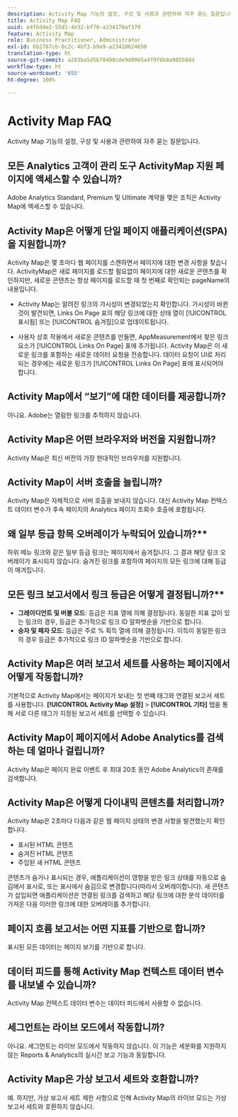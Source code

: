 ```yaml
---
description: Activity Map 기능의 설정, 구성 및 사용과 관련하여 자주 묻는 질문입니다.
title: Activity Map FAQ
uuid: e4f6d4e2-55d1-4e32-bf70-a334178af370
feature: Activity Map
role: Business Practitioner, Administrator
exl-id: 6b2767cb-6c2c-4bf3-b9a9-a23418624650
translation-type: ht
source-git-commit: a283ba5d5678498cde9d0065a4f9f6b8a98558dd
workflow-type: ht
source-wordcount: '655'
ht-degree: 100%

---
```


# Activity Map FAQ

Activity Map 기능의 설정, 구성 및 사용과 관련하여 자주 묻는 질문입니다.

## 모든 Analytics 고객이 관리 도구 ActivityMap 지원 페이지에 액세스할 수 있습니까?

Adobe Analytics Standard, Premium 및 Ultimate 계약을 맺은 조직은 Activity Map에 액세스할 수 있습니다.

## Activity Map은 어떻게 단일 페이지 애플리케이션(SPA)을 지원합니까?

Activity Map은 몇 초마다 웹 페이지를 스캔하면서 페이지에 대한 변경 사항을 찾습니다. ActivityMap은 새로 페이지를 로드할 필요없이 페이지에 대한 새로운 콘텐츠를 확인하지만, 새로운 콘텐츠는 항상 페이지를 로드할 때 첫 번째로 확인되는 pageName의 내용입니다.

* Activity Map는 알려진 링크의 가시성이 변경되었는지 확인합니다. 가시성이 바뀐 것이 발견되면, Links On Page 표의 해당 링크에 대한 상태 열이 [!UICONTROL 표시됨] 또는 [!UICONTROL 숨겨짐]으로 업데이트됩니다.

* 사용자 상호 작용에서 새로운 콘텐츠를 만들면, AppMeasurement에서 찾은 링크 요소가 [!UICONTROL Links On Page] 표에 추가됩니다. Activity Map은 이 새로운 링크를 포함하는 새로운 데이터 요청을 전송합니다. 데이터 요청이 UI로 처리되는 경우에는 새로운 링크가 [!UICONTROL Links On Page] 표에 표시되어야 합니다.


## Activity Map에서 “보기”에 대한 데이터를 제공합니까?

아니요. Adobe는 열람한 링크를 추적하지 않습니다.

## Activity Map은 어떤 브라우저와 버전을 지원합니까?

Activity Map은 최신 버전의 가장 현대적인 브라우저를 지원합니다.

## Activity Map이 서버 호출을 늘립니까?

Activity Map은 자체적으로 서버 호출을 보내지 않습니다. 대신 Activity Map 컨텍스트 데이터 변수가 후속 페이지의 Analytics 페이지 조회수 호출에 포함됩니다.

## 왜 일부 등급 항목 오버레이가 누락되어 있습니까?**

하위 메뉴 링크와 같은 일부 등급 링크는 페이지에서 숨겨집니다. 그 결과 해당 링크 오버레이가 표시되지 않습니다. 숨겨진 링크를 포함하여 페이지의 모든 링크에 대해 등급이 매겨집니다.

## 모든 링크 보고서에서 링크 등급은 어떻게 결정됩니까?**

* **그레이디언트 및 버블 모드**: 등급은 지표 열에 의해 결정됩니다. 동일한 지표 값이 있는 링크의 경우, 등급은 추가적으로 링크 ID 알파벳순을 기반으로 합니다.
* **승자 및 패자 모드**: 등급은 주로 % 획득 열에 의해 결정됩니다. 이득이 동일한 링크의 경우 등급은 추가적으로 링크 ID 알파벳순을 기반으로 합니다.

## Activity Map은 여러 보고서 세트를 사용하는 페이지에서 어떻게 작동합니까?

기본적으로 Activity Map에서는 페이지가 보내는 첫 번째 태그와 연결된 보고서 세트를 사용합니다. **[!UICONTROL Activity Map 설정]** > **[!UICONTROL 기타]** 탭을 통해 서로 다른 태그가 지정된 보고서 세트를 선택할 수 있습니다.

## Activity Map이 페이지에서 Adobe Analytics를 검색하는 데 얼마나 걸립니까?

Activity Map은 페이지 완료 이벤트 후 최대 20초 동안 Adobe Analytics의 존재를 검색합니다.

## Activity Map은 어떻게 다이내믹 콘텐츠를 처리합니까?

Activity Map은 2초마다 다음과 같은 웹 페이지 상태의 변경 사항을 발견했는지 확인합니다.

* 표시된 HTML 콘텐츠
* 숨겨진 HTML 콘텐츠
* 주입된 새 HTML 콘텐츠

콘텐츠가 숨거나 표시되는 경우, 애플리케이션이 영향을 받은 링크 상태를 자동으로 숨김에서 표시로, 또는 표시에서 숨김으로 변경합니다(따라서 오버레이합니다). 새 콘텐츠가 삽입되면 애플리케이션은 연결된 링크를 검색하고 해당 링크에 대한 분석 데이터를 가져온 다음 이러한 링크에 대한 오버레이를 추가합니다.

## 페이지 흐름 보고서는 어떤 지표를 기반으로 합니까?

표시된 모든 데이터는 페이지 보기를 기반으로 합니다.

## 데이터 피드를 통해 Activity Map 컨텍스트 데이터 변수를 내보낼 수 있습니까?

Activity Map 컨텍스트 데이터 변수는 데이터 피드에서 사용할 수 없습니다.

## 세그먼트는 라이브 모드에서 작동합니까?

아니요. 세그먼트는 라이브 모드에서 작동하지 않습니다. 이 기능은 세분화를 지원하지 않는 Reports &amp; Analytics의 실시간 보고 기능과 동일합니다.

## Activity Map은 가상 보고서 세트와 호환합니까?

예. 하지만, 가상 보고서 세트 제한 사항으로 인해 Activity Map의 라이브 모드는 가상 보고서 세트와 호환하지 않습니다.

